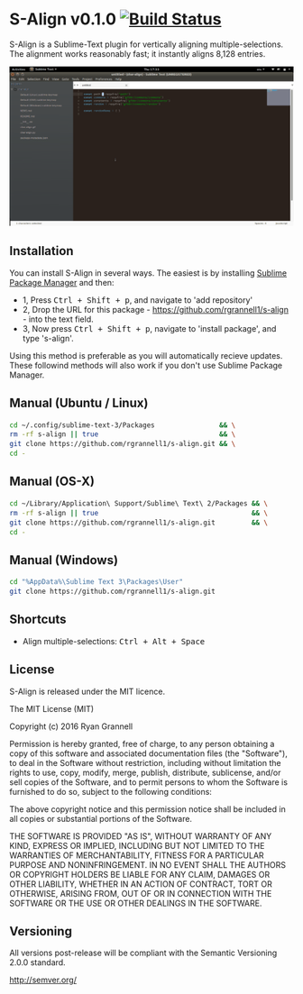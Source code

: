 
# S-Align v0.1.0 [![Build Status](https://travis-ci.org/rgrannell1/s-align.svg?branch=master)](https://travis-ci.org/rgrannell1/s-align)

S-Align is a Sublime-Text plugin for vertically aligning multiple-selections. The alignment works reasonably fast; it instantly aligns 8,128 entries.

![s-align example](s-align.gif)

## Installation

You can install S-Align in several ways. The easiest is by installing [Sublime Package Manager](https://sublime.wbond.net/installation)
and then:

* 1, Press <kbd>Ctrl + Shift + p</kbd>, and navigate to 'add repository'
* 2, Drop the URL for this package - https://github.com/rgrannell1/s-align - into the text field.
* 3, Now press <kbd>Ctrl + Shift + p</kbd>, navigate to 'install package', and type 's-align'.

Using this method is preferable as you will automatically recieve updates. These
followind methods will also work if you don't use Sublime Package Manager.

## Manual (Ubuntu / Linux)

```bash
cd ~/.config/sublime-text-3/Packages                && \
rm -rf s-align || true                              && \
git clone https://github.com/rgrannell1/s-align.git && \
cd -
```
## Manual (OS-X)

```bash
cd ~/Library/Application\ Support/Sublime\ Text\ 2/Packages && \
rm -rf s-align || true                                      && \
git clone https://github.com/rgrannell1/s-align.git         && \
cd -
```

## Manual (Windows)

```bash
cd "%AppData%\Sublime Text 3\Packages\User"
git clone https://github.com/rgrannell1/s-align.git
```

## Shortcuts

- Align multiple-selections: <kbd>Ctrl + Alt + Space</kbd>

## License


S-Align is released under the MIT licence.

The MIT License (MIT)

Copyright (c) 2016 Ryan Grannell

Permission is hereby granted, free of charge, to any person obtaining a copy
of this software and associated documentation files (the "Software"), to deal
in the Software without restriction, including without limitation the rights
to use, copy, modify, merge, publish, distribute, sublicense, and/or sell
copies of the Software, and to permit persons to whom the Software is
furnished to do so, subject to the following conditions:

The above copyright notice and this permission notice shall be included in all
copies or substantial portions of the Software.

THE SOFTWARE IS PROVIDED "AS IS", WITHOUT WARRANTY OF ANY KIND, EXPRESS OR
IMPLIED, INCLUDING BUT NOT LIMITED TO THE WARRANTIES OF MERCHANTABILITY,
FITNESS FOR A PARTICULAR PURPOSE AND NONINFRINGEMENT. IN NO EVENT SHALL THE
AUTHORS OR COPYRIGHT HOLDERS BE LIABLE FOR ANY CLAIM, DAMAGES OR OTHER
LIABILITY, WHETHER IN AN ACTION OF CONTRACT, TORT OR OTHERWISE, ARISING FROM,
OUT OF OR IN CONNECTION WITH THE SOFTWARE OR THE USE OR OTHER DEALINGS IN THE
SOFTWARE.

## Versioning

All versions post-release will be compliant with the Semantic Versioning 2.0.0 standard.

http://semver.org/
